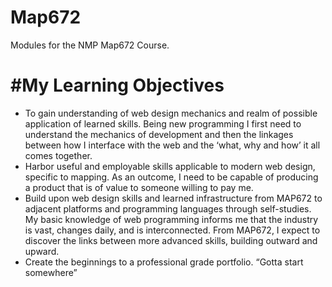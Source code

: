 # Map672
Modules for the NMP Map672 Course. 

# #My Learning Objectives
* To gain understanding of web design mechanics and realm of possible application of learned skills. Being new programming I first need to understand the mechanics of development and then the linkages between how I interface with the web and the ‘what, why and how’ it all comes together. 
* Harbor useful and employable skills applicable to modern web design, specific to mapping. As an outcome, I need to be capable of producing a product that is of value to someone willing to pay me. 
* Build upon web design skills and learned infrastructure from MAP672 to adjacent platforms and programming languages through self-studies. My basic knowledge of web programming informs me that the industry is vast, changes daily, and is interconnected. From MAP672, I expect to discover the links between more advanced skills, building outward and upward. 
* Create the beginnings to a professional grade portfolio. “Gotta start somewhere” 
